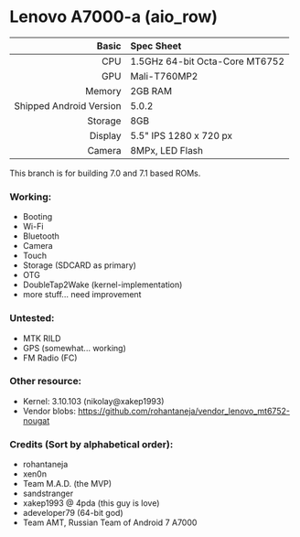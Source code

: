 Lenovo A7000-a (aio_row)
==============

Basic   | Spec Sheet
-------:|:-------------------------
CPU     | 1.5GHz 64-bit Octa-Core MT6752
GPU     | Mali-T760MP2
Memory  | 2GB RAM
Shipped Android Version | 5.0.2
Storage | 8GB
Display | 5.5" IPS 1280 x 720 px
Camera  | 8MPx, LED Flash

This branch is for building 7.0 and 7.1 based ROMs.

### Working:
  - Booting
  - Wi-Fi
  - Bluetooth
  - Camera
  - Touch
  - Storage (SDCARD as primary)
  - OTG
  - DoubleTap2Wake (kernel-implementation)
  - more stuff... need improvement

### Untested:
  - MTK RILD
  - GPS (somewhat... working)
  - FM Radio (FC)

### Other resource:
  - Kernel: 3.10.103 (nikolay@xakep1993)
  - Vendor blobs: https://github.com/rohantaneja/vendor_lenovo_mt6752-nougat

### Credits (Sort by alphabetical order):
  - rohantaneja
  - xen0n
  - Team M.A.D. (the MVP)
  - sandstranger
  - xakep1993 @ 4pda (this guy is love)
  - adeveloper79 (64-bit god)
  - Team AMT, Russian Team of Android 7 A7000 
